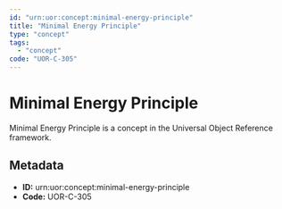 ```yaml
---
id: "urn:uor:concept:minimal-energy-principle"
title: "Minimal Energy Principle"
type: "concept"
tags:
  - "concept"
code: "UOR-C-305"
---
```


# Minimal Energy Principle

Minimal Energy Principle is a concept in the Universal Object Reference framework.

## Metadata

- **ID:** urn:uor:concept:minimal-energy-principle
- **Code:** UOR-C-305
